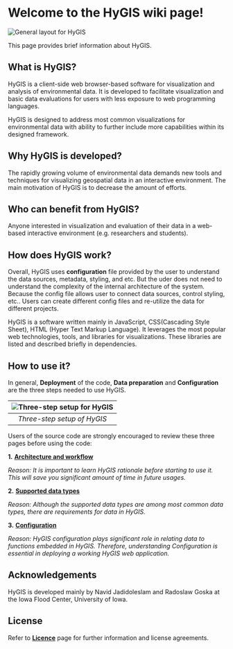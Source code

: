 # Welcome to the HyGIS wiki page!
![**General layout for HyGIS**](https://github.com/njadid/HyGIS/wiki/images/logo/hygis_logo.svg?sanitize=true)

This page provides brief information about HyGIS.

## **What is HyGIS?**

HyGIS is a client-side web browser-based software for visualization and analysis of environmental data. It is developed to facilitate visualization and basic data evaluations for users with less exposure to web programming languages.

HyGIS is designed to address most common visualizations for environmental data with ability to further include more capabilities within its designed framework.


## **Why HyGIS is developed?**

The rapidly growing volume of environmental data demands new tools and techniques for visualizing geospatial data in an interactive environment. The main motivation of HyGIS is to decrease the amount of efforts.


## **Who can benefit from HyGIS?**

Anyone interested in visualization and evaluation of their data in a web-based interactive environment (e.g. researchers and students).

## **How does HyGIS work?**

Overall, HyGIS uses **configuration** file provided by the user to understand the data sources, metadata, styling, and etc. But the uder does not need to understand the complexity of the internal architecture of the system. Because the config file allows user to connect data sources, control styling, etc.. Users can create different config files and re-utilize the data for different projects.

HyGIS is a software written mainly in JavaScript, CSS(Cascading Style Sheet), HTML (Hyper Text Markup Language). It leverages the most popular web technologies, tools, and libraries for visualizations. These libraries are listed and described briefly in dependencies.



## **How to use it?**

In general, **Deployment** of the code, **Data preparation** and **Configuration** are the three steps needed to use HyGIS.


| ![Three-step setup for HyGIS](https://github.com/njadid/HyGIS/wiki/images/3step_resized.png)|
|:--:|
| *Three-step setup of HyGIS* |



Users of the source code are strongly encouraged to review these three pages before using the code:

**1.** [**Architecture and workflow**](https://github.com/njadid/HyGIS/wiki/Architecture-and-Workflow)

_Reason: It is important to learn HyGIS rationale before starting to use it. This will save you significant amount of time in future usages._

**2.** [**Supported data types**](https://github.com/njadid/HyGIS/wiki/Supported-data-types)

_Reason: Although the supported data types are among most common data types, there are requirements for data in HyGIS._

**3.** [**Configuration**](https://github.com/njadid/HyGIS/wiki/Configuration)

_Reason: HyGIS configuration plays significant role in relating data to functions embedded in HyGIS. Therefore, understanding Configuration is essential in deploying a working HyGIS web application._  


## Acknowledgements
HyGIS is developed mainly by Navid Jadidoleslam and Radoslaw Goska at the Iowa Flood Center, University of Iowa.


## License
Refer to [**Licence**](https://github.com/njadid/HyGIS/blob/master/LICENSE) page for further information and license agreements.
